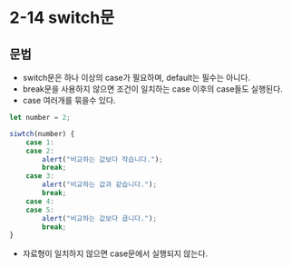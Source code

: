 # 2-14 switch문

## 문법
- switch문은 하나 이상의 case가 필요하며, default는 필수는 아니다.
- break문을 사용하지 않으면 조건이 일치하는 case 이후의 case들도 실행된다.
- case 여러개를 묶을수 있다.
```js
let number = 2;

siwtch(number) {
    case 1:
    case 2:
        alert("비교하는 값보다 작습니다.");
        break;
    case 3:
        alert("비교하는 값과 같습니다.");
        break;
    case 4:
    case 5:
        alert("비교하는 값보다 큽니다.");
        break;
}
```
- 자료형이 일치하지 않으면 case문에서 실행되지 않는다.
